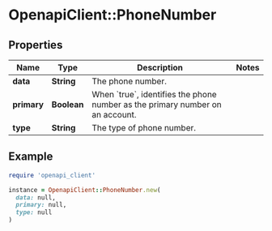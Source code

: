 # OpenapiClient::PhoneNumber

## Properties

| Name | Type | Description | Notes |
| ---- | ---- | ----------- | ----- |
| **data** | **String** | The phone number. |  |
| **primary** | **Boolean** | When &#x60;true&#x60;, identifies the phone number as the primary number on an account. |  |
| **type** | **String** | The type of phone number. |  |

## Example

```ruby
require 'openapi_client'

instance = OpenapiClient::PhoneNumber.new(
  data: null,
  primary: null,
  type: null
)
```

